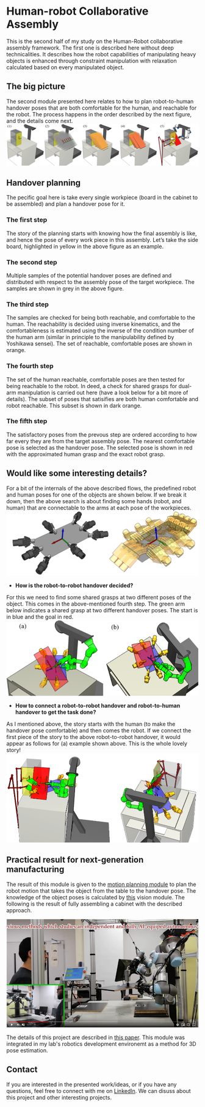 # Human-robot Collaborative Assembly
This is the second half of my study on the Human-Robot collaborative assembly framework. The first one is described here without deep technicalities. It describes how the robot capabilities of manipulating heavy objects is enhanced through constraint manipulation with relaxation calculated based on every manipulated object. 

## The big picture
The second module presented here relates to how to plan robot-to-human handover poses that are both comfortable for the human, and reachable for the robot. The process happens in the order described by the next figure, and the details come next.
<img src=./project_images/goalselectionsequence2.png>

## Handover planning
The pecific goal here is take every single workpiece (board in the cabinet to be assembled) and plan a handover pose for it.


### The first step
The story of the planning starts with knowing how the final assembly is like, and hence the pose of every work piece in this assembly. Let’s take the side board, highlighted in yellow in the above figure as an example. 

### The second step
Multiple samples of the potential handover poses are defined and distributed with respect to the assembly pose of the target workpiece. The samples are shown in grey in the above figure. 

### The third step
The samples are checked for being both reachable, and comfortable to the human. The reachability is decided using inverse kinematics, and the comfortableness is estimated using the inverse of the condition number of the human arm (similar in principle to the manipulability defined by Yoshikawa sensei). The set of reachable, comfortable poses are shown in orange. 


### The fourth step
The set of the human reachable, comfortable poses are then tested for being reachable to the robot. In deed, a check for shared grasps for dual-arm manipulation is carried out here (have a look below for a bit more of details). The subset of poses that satisifies are both human comfortable and robot reachable. This subset is shown in dark orange.

### The fifth step
The satisfactory poses from the prevous step are ordered according to how far every they are from the target assembly pose. The nearest comfortable pose is selected as the handover pose. The selected pose is shown in red with the approximated human grasp and the exact robot grasp.

## Would like some interesting details?
For a bit of the internals of the above described flows, the predefined robot and human poses for one of the objects are shown below. If we break it down, then the above search is about finding some hands (robot, and human) that are connectable to the arms at each pose of the workpieces.
<img src=./project_images/predefined_grasps.png>

* **How is the robot-to-robot handover decided?**

For this we need to find some shared grasps at two different poses of the object. This comes in the above-mentioned fourth step. The green arm below indicates a shared grasp at two different handover poses. The start is in blue and the goal in red.
<img src=./project_images/startgoalsharedgrasp2.png>

* **How to connect a robot-to-robot handover and robot-to-human handover to get the task done?**

As I mentioned above, the story starts with the human (to make the handover pose comfortable) and then comes the robot. If we connect the first piece of the story to the above robot-to-robot handover, it would appear as follows for (a) example shown above. This is the whole lovely story! 
<img src=./project_images/human_robot_shared.png>

## Practical result for next-generation manufacturing
The result of this module is given to the [motion planning module]() to plan the robot motion that takes the object from the table to the handover pose. The knowledge of the object poses is calculated by [this]() vision module. The following is the result of fully assembling a cabinet with the described approach.

[![Human-Robot Collaborative assembly](./project_images/vid_cover.png)](https://www.youtube.com/watch?t=24s&v=t_-89-N_RgM)

The details of this project are described in [this paper](https://ieeexplore.ieee.org/document/9044335). This module was integrated in my lab's robotics development environemt as a method for 3D pose estimation. 


## Contact
If you are interested in the presented work/ideas, or if you have any questions, feel free to connect with me on [LinkedIn](https://www.linkedin.com/in/mohraess). We can disuss about this project and other interesting projects.

